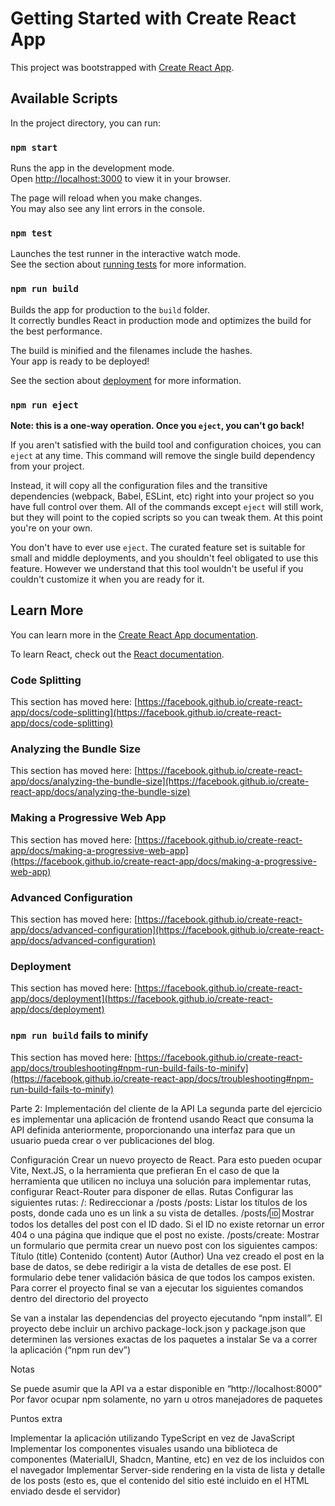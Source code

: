 # Getting Started with Create React App

This project was bootstrapped with [Create React App](https://github.com/facebook/create-react-app).

## Available Scripts

In the project directory, you can run:

### `npm start`

Runs the app in the development mode.\
Open [http://localhost:3000](http://localhost:3000) to view it in your browser.

The page will reload when you make changes.\
You may also see any lint errors in the console.

### `npm test`

Launches the test runner in the interactive watch mode.\
See the section about [running tests](https://facebook.github.io/create-react-app/docs/running-tests) for more information.

### `npm run build`

Builds the app for production to the `build` folder.\
It correctly bundles React in production mode and optimizes the build for the best performance.

The build is minified and the filenames include the hashes.\
Your app is ready to be deployed!

See the section about [deployment](https://facebook.github.io/create-react-app/docs/deployment) for more information.

### `npm run eject`

**Note: this is a one-way operation. Once you `eject`, you can't go back!**

If you aren't satisfied with the build tool and configuration choices, you can `eject` at any time. This command will remove the single build dependency from your project.

Instead, it will copy all the configuration files and the transitive dependencies (webpack, Babel, ESLint, etc) right into your project so you have full control over them. All of the commands except `eject` will still work, but they will point to the copied scripts so you can tweak them. At this point you're on your own.

You don't have to ever use `eject`. The curated feature set is suitable for small and middle deployments, and you shouldn't feel obligated to use this feature. However we understand that this tool wouldn't be useful if you couldn't customize it when you are ready for it.

## Learn More

You can learn more in the [Create React App documentation](https://facebook.github.io/create-react-app/docs/getting-started).

To learn React, check out the [React documentation](https://reactjs.org/).

### Code Splitting

This section has moved here: [https://facebook.github.io/create-react-app/docs/code-splitting](https://facebook.github.io/create-react-app/docs/code-splitting)

### Analyzing the Bundle Size

This section has moved here: [https://facebook.github.io/create-react-app/docs/analyzing-the-bundle-size](https://facebook.github.io/create-react-app/docs/analyzing-the-bundle-size)

### Making a Progressive Web App

This section has moved here: [https://facebook.github.io/create-react-app/docs/making-a-progressive-web-app](https://facebook.github.io/create-react-app/docs/making-a-progressive-web-app)

### Advanced Configuration

This section has moved here: [https://facebook.github.io/create-react-app/docs/advanced-configuration](https://facebook.github.io/create-react-app/docs/advanced-configuration)

### Deployment

This section has moved here: [https://facebook.github.io/create-react-app/docs/deployment](https://facebook.github.io/create-react-app/docs/deployment)

### `npm run build` fails to minify

This section has moved here: [https://facebook.github.io/create-react-app/docs/troubleshooting#npm-run-build-fails-to-minify](https://facebook.github.io/create-react-app/docs/troubleshooting#npm-run-build-fails-to-minify)


Parte 2: Implementación del cliente de la API
La segunda parte del ejercicio es implementar una aplicación de frontend usando React que consuma la API definida anteriormente, proporcionando una interfaz para que un usuario pueda crear o ver publicaciones del blog.

Configuración
Crear un nuevo proyecto de React. Para esto pueden ocupar Vite, Next.JS, o la herramienta que prefieran
En el caso de que la herramienta que utilicen no incluya una solución para implementar rutas, configurar React-Router para disponer de ellas.
Rutas
Configurar las siguientes rutas:
/: Redireccionar a /posts
/posts: Listar los títulos de los posts, donde cada uno es un link a su vista de detalles.
/posts/:id: Mostrar todos los detalles del post con el ID dado. Si el ID no existe retornar un error 404 o una página que indique que el post no existe.
/posts/create: Mostrar un formulario que permita crear un nuevo post con los siguientes campos:
Título (title)
Contenido (content)
Autor (Author)
	Una vez creado el post en la base de datos, se debe redirigir a la vista de detalles de ese post. El formulario debe tener validación básica de que todos los campos existen.
Para correr el proyecto final se van a ejecutar los siguientes comandos dentro del directorio del proyecto

Se van a instalar las dependencias del proyecto ejecutando “npm install”. El proyecto debe incluir un archivo package-lock.json y package.json que determinen las versiones exactas de los paquetes a instalar
Se va a correr la aplicación (“npm run dev”)

Notas

Se puede asumir que la API va a estar disponible en “http://localhost:8000”
Por favor ocupar npm solamente, no yarn u otros manejadores de paquetes

Puntos extra

Implementar la aplicación utilizando TypeScript en vez de JavaScript
Implementar los componentes visuales usando una biblioteca de componentes (MaterialUI, Shadcn, Mantine, etc) en vez de los incluidos con el navegador
Implementar Server-side rendering en la vista de lista y detalle de los posts (esto es, que el contenido del sitio esté incluido en el HTML enviado desde el servidor)
